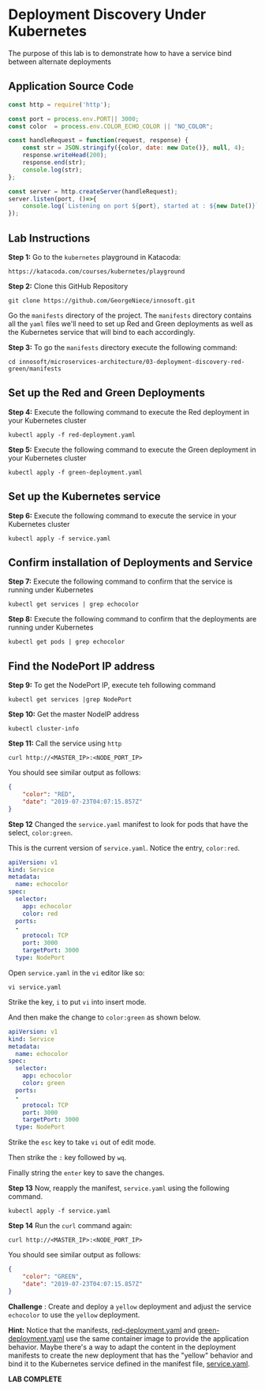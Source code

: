 # Deployment Discovery Under Kubernetes

The purpose of this lab is to demonstrate how to have a service bind between alternate deployments

## Application Source Code

```javascript
const http = require('http');

const port = process.env.PORT|| 3000;
const color  = process.env.COLOR_ECHO_COLOR || "NO_COLOR";

const handleRequest = function(request, response) {
    const str = JSON.stringify({color, date: new Date()}, null, 4);
    response.writeHead(200);
    response.end(str);
    console.log(str);
};

const server = http.createServer(handleRequest);
server.listen(port, ()=>{
    console.log(`Listening on port ${port}, started at : ${new Date()}`);
});
```

## Lab Instructions

**Step 1:** Go to the `kubernetes` playground in Katacoda:

`https://katacoda.com/courses/kubernetes/playground`

**Step 2:** Clone this GitHub Repository

`git clone https://github.com/GeorgeNiece/innosoft.git`

Go the `manifests` directory of the project. The `manifests` directory contains all the `yaml` files
we'll need to set up Red and Green deployments as well as the Kubernetes service that will bind to each accordingly.

**Step 3:** To go the `manifests` directory execute the following command:

`cd innosoft/microservices-architecture/03-deployment-discovery-red-green/manifests`

## Set up the Red and Green Deployments

**Step 4:** Execute the following command to execute the Red deployment in your Kubernetes cluster

`kubectl apply -f red-deployment.yaml`

**Step 5:** Execute the following command to execute the Green deployment in your Kubernetes cluster

`kubectl apply -f green-deployment.yaml`

## Set up the Kubernetes service

**Step 6:** Execute the following command to execute the service in your Kubernetes cluster

`kubectl apply -f service.yaml`

## Confirm installation of Deployments and Service

**Step 7:** Execute the following command to confirm that the service is running under Kubernetes

`kubectl get services | grep echocolor`

**Step 8:** Execute the following command to confirm that the deployments are running under Kubernetes

`kubectl get pods | grep echocolor`


## Find the NodePort IP address

**Step 9:** To get the NodePort IP, execute teh following command

`kubectl get services |grep NodePort`

**Step 10:** Get the master NodeIP address

`kubectl cluster-info`

**Step 11:** Call the service using `http`

`curl http://<MASTER_IP>:<NODE_PORT_IP>`

You should see similar output as follows:

```json
{
    "color": "RED",
    "date": "2019-07-23T04:07:15.857Z"
}
```

**Step 12** Changed the `service.yaml` manifest to look for pods that have the select, `color:green`.

This is the current version of `service.yaml`. Notice the entry, `color:red`.

```yaml
apiVersion: v1
kind: Service
metadata:
  name: echocolor
spec:
  selector:
    app: echocolor
    color: red
  ports:
  -
    protocol: TCP
    port: 3000
    targetPort: 3000
  type: NodePort

```

Open `service.yaml` in the `vi` editor like so:

`vi service.yaml`

Strike the key, `i` to put `vi` into insert mode.

And then make the change to `color:green` as shown below.

```yaml
apiVersion: v1
kind: Service
metadata:
  name: echocolor
spec:
  selector:
    app: echocolor
    color: green
  ports:
  -
    protocol: TCP
    port: 3000
    targetPort: 3000
  type: NodePort

```

Strike the `esc` key to take `vi` out of edit mode.

Then strike the `:` key followed by `wq`.

Finally string the `enter` key to save the changes.

**Step 13** Now, reapply the manifest, `service.yaml` using the following command.

`kubectl apply -f service.yaml`

**Step 14** Run the `curl` command again:

`curl http://<MASTER_IP>:<NODE_PORT_IP>`

You should see similar output as follows:

```json
{
    "color": "GREEN",
    "date": "2019-07-23T04:07:15.857Z"
}
```

**Challenge** : Create and deploy a `yellow` deployment and adjust the service `echocolor` to use
the `yellow` deployment. 

**Hint:** Notice that the manifests, [red-deployment.yaml](manifests/red-deployment.yaml) and 
[green-deployment.yaml](manifests/green-deployment.yaml) use the same
container image to provide the application behavior. Maybe there's a way to adapt the content in
the deployment manifests to create the new deployment that has the "yellow" behavior and bind it to the Kubernetes service
defined in the manifest file, [service.yaml](manifests/service.yaml).

**LAB COMPLETE**


